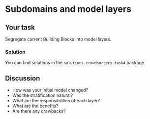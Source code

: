 # Subdomains and model layers

## Your task
Segregate current Building Blocks into model layers.

### Solution
You can find solutions in the `solutions.crowdsorcery.task4` package.

## Discussion
- How was your initial model changed?
- Was the stratification natural?
- What are the responsibilities of each layer?
- What are the benefits?
- Are there any drawbacks?